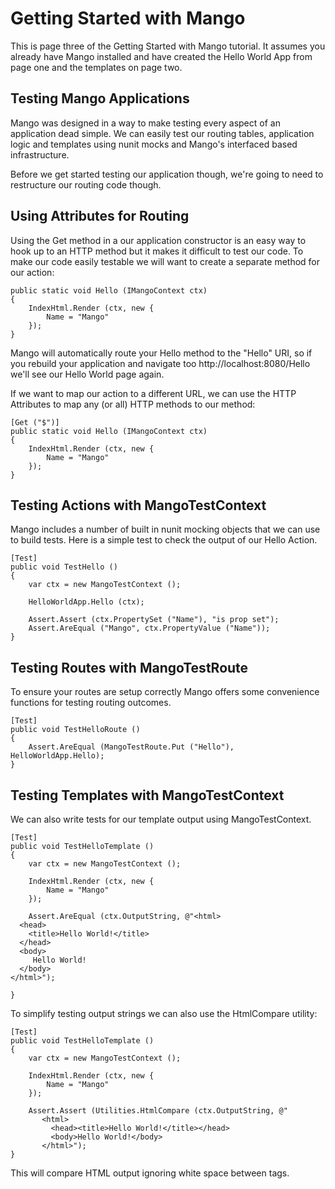 Getting Started with Mango
==========================

This is page three of the Getting Started with Mango tutorial.  It assumes you already have
Mango installed and have created the Hello World App from page one and the templates on page two.


Testing Mango Applications
--------------------------

Mango was designed in a way to make testing every aspect of an application dead simple. We can
easily test our routing tables, application logic and templates using nunit mocks and Mango's
interfaced based infrastructure.

Before we get started testing our application though, we're going to need to restructure our
routing code though.


Using Attributes for Routing
----------------------------

Using the Get method in a our application constructor is an easy way to hook up to an HTTP method
but it makes it difficult to test our code. To make our code easily testable we will want to
create a separate method for our action:

    public static void Hello (IMangoContext ctx)
    {
        IndexHtml.Render (ctx, new {
            Name = "Mango"
        });
    }

Mango will automatically route your Hello method to the "Hello" URI, so if you rebuild your
application and navigate too http://localhost:8080/Hello we'll see our Hello World page again.

If we want to map our action to a different URL, we can use the HTTP Attributes to map any (or all)
HTTP methods to our method:

    [Get ("$")]
    public static void Hello (IMangoContext ctx)
    {
        IndexHtml.Render (ctx, new {
            Name = "Mango"
        });
    }


Testing Actions with MangoTestContext
-------------------------------------

Mango includes a number of built in nunit mocking objects that we can use to build tests.  Here
is a simple test to check the output of our Hello Action.

    [Test]
    public void TestHello ()
    {
        var ctx = new MangoTestContext ();

        HelloWorldApp.Hello (ctx);

        Assert.Assert (ctx.PropertySet ("Name"), "is prop set");
        Assert.AreEqual ("Mango", ctx.PropertyValue ("Name"));
    }


Testing Routes with MangoTestRoute
----------------------------------

To ensure your routes are setup correctly Mango offers some convenience functions for testing routing
outcomes.


    [Test]
    public void TestHelloRoute ()
    {
        Assert.AreEqual (MangoTestRoute.Put ("Hello"), HelloWorldApp.Hello);
    }


Testing Templates with MangoTestContext
----------------------------------------

We can also write tests for our template output using MangoTestContext.

    [Test]
    public void TestHelloTemplate ()
    {
        var ctx = new MangoTestContext ();

        IndexHtml.Render (ctx, new {
            Name = "Mango"
        });

        Assert.AreEqual (ctx.OutputString, @"<html>
      <head>
        <title>Hello World!</title>
      </head>
      <body>
         Hello World!
      </body>
    </html>");

    }

To simplify testing output strings we can also use the HtmlCompare utility:

    [Test]
    public void TestHelloTemplate ()
    {
        var ctx = new MangoTestContext ();

        IndexHtml.Render (ctx, new {
            Name = "Mango"
        });

        Assert.Assert (Utilities.HtmlCompare (ctx.OutputString, @"
           <html>
             <head><title>Hello World!</title></head>
             <body>Hello World!</body>
           </html>");
    }

This will compare HTML output ignoring white space between tags.

